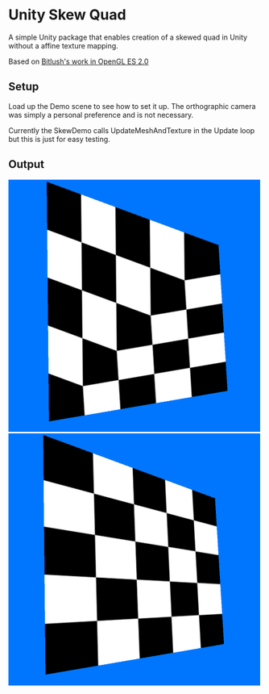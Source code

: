 # Unity Skew Quad

A simple Unity package that enables creation of a skewed quad in Unity without a affine texture mapping.

Based on [Bitlush's work in OpenGL ES 2.0](https://github.com/bitlush/android-arbitrary-quadrilaterals-in-opengl-es-2-0)

## Setup

Load up the Demo scene to see how to set it up. The orthographic camera was simply a personal preference and is not necessary. 

Currently the SkewDemo calls UpdateMeshAndTexture in the Update loop but this is just for easy testing.

## Output

![Affine](Images/affine.png?raw=true "Affine Texture Mapping")
![Corrected](Images/correct.png?raw=true "Corrected Texture Mapping")

